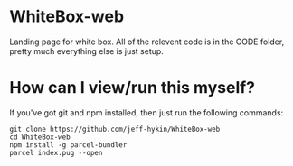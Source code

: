 # WhiteBox-web
Landing page for white box. All of the relevent code is in the CODE folder, pretty much everything else is just setup.



# How can I view/run this myself?
If you've got git and npm installed, then just run the following commands:
```
git clone https://github.com/jeff-hykin/WhiteBox-web
cd WhiteBox-web
npm install -g parcel-bundler
parcel index.pug --open
```
